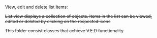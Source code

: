 View, edit and delete list items:

<s>List view displays a collection of objects. Items in the list can be viewed, edited or deleted by clicking on the respected icons<s>

<s>This folder consist classes that achieve V.E.D functionality<s>